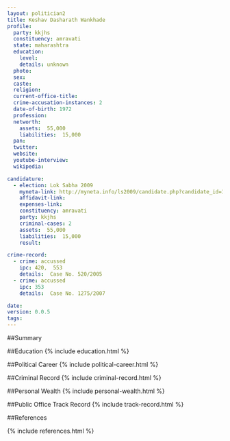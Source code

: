 ```yaml
---
layout: politician2
title: Keshav Dasharath Wankhade
profile: 
  party: kkjhs
  constituency: amravati
  state: maharashtra
  education: 
    level: 
    details: unknown
  photo: 
  sex: 
  caste: 
  religion: 
  current-office-title: 
  crime-accusation-instances: 2
  date-of-birth: 1972
  profession: 
  networth: 
    assets:  55,000
    liabilities:  15,000
  pan: 
  twitter: 
  website: 
  youtube-interview: 
  wikipedia: 

candidature: 
  - election: Lok Sabha 2009
    myneta-link: http://myneta.info/ls2009/candidate.php?candidate_id=165
    affidavit-link: 
    expenses-link: 
    constituency: amravati 
    party: kkjhs
    criminal-cases: 2
    assets:  55,000
    liabilities:  15,000
    result:  

crime-record: 
  - crime: accussed
    ipc: 420,  553
    details:  Case No. 520/2005  
  - crime: accussed
    ipc: 353
    details:  Case No. 1275/2007  

date: 
version: 0.0.5
tags: 
---
```

##Summary


##Education
{% include education.html %}


##Political Career
{% include political-career.html %}


##Criminal Record
{% include criminal-record.html %}


##Personal Wealth
{% include personal-wealth.html %}


##Public Office Track Record
{% include track-record.html %}


##References


{% include references.html %}